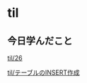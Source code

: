 # til

## 今日学んだこと

[til/26](https://github.com/tokiohamamatsu/til/blob/master/%E6%B4%BB%E5%8B%95%E8%A8%98%E9%8C%B2/2021/08/26.md)

[til/テーブルのINSERT作成](https://github.com/tokiohamamatsu/til/blob/master/SQL/%E3%83%86%E3%83%BC%E3%83%96%E3%83%AB%E3%81%AEINSERT%E4%BD%9C%E6%88%90.md)